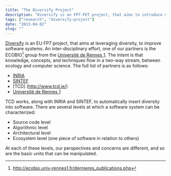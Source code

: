 ```yaml
---
title: "The Diversify Project"
description: "Diversify is an FP7-FET project, that aims to introduce diversity into multiple levels of software engineering"
tags: ["research", "diversify-project"]
date: "2013-04-02"
slug: ""
---
```

[Diversify](http://diversify-project.eu/) is an EU FP7 project, that aims at 
leveraging diversity, to improve software systems. <!--more--> An inter-disciplinary 
effort, one of our partners is the ECOBIO[^1] group
 from the [Université de Rennes 1](http://www.univ-rennes1.fr/english/). The 
intent is that knowledge, concepts, and techniques flow in a two-way stream, 
between ecology and computer science. The full list of partners is as follows:

* [INRIA](http://www.inria.fr/en/centre/rennes)
* [SINTEF](http://www.sintef.no/home/)
* [TCD] (http://www.tcd.ie/)
* [Université de Rennes 1](http://www.univ-rennes1.fr/english/)

TCD works, along with INRIA and SINTEF, to automatically insert diversity into software. There are several levels at which a software system can be characterized:

* Source code level
* Algorithmic level
* Architectural level
* Ecosystem level (one piece of software in relation to others)

At each of these levels, our perspectives and concerns are different, and so are the basic units that can be manipulated. 


[^1]: http://ecobio.univ-rennes1.fr/dernieres_publications.php